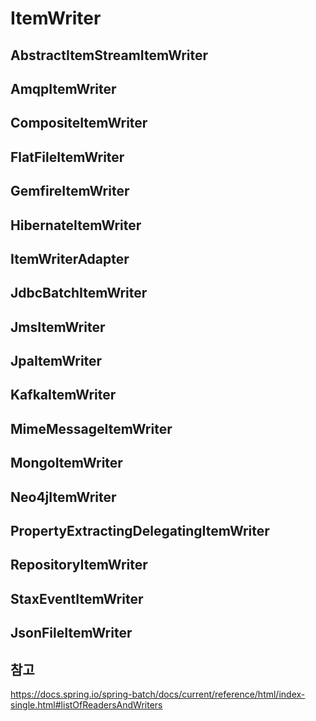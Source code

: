 # ItemWriter

## AbstractItemStreamItemWriter

## AmqpItemWriter

## CompositeItemWriter

## FlatFileItemWriter

## GemfireItemWriter

## HibernateItemWriter

## ItemWriterAdapter

## JdbcBatchItemWriter

## JmsItemWriter

## JpaItemWriter

## KafkaItemWriter

## MimeMessageItemWriter

## MongoItemWriter

## Neo4jItemWriter

## PropertyExtractingDelegatingItemWriter

## RepositoryItemWriter

## StaxEventItemWriter

## JsonFileItemWriter

## 참고
https://docs.spring.io/spring-batch/docs/current/reference/html/index-single.html#listOfReadersAndWriters  